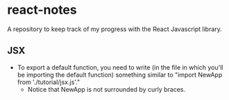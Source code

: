 # react-notes
A repository to keep track of my progress with the React Javascript library. 


## JSX 
* To export a default function, you need to write (in the file in which you'll be importing the default function) something similar to "import NewApp from './tutorial/jsx.js'." 
  * Notice that NewApp is not surrounded by curly braces.  

